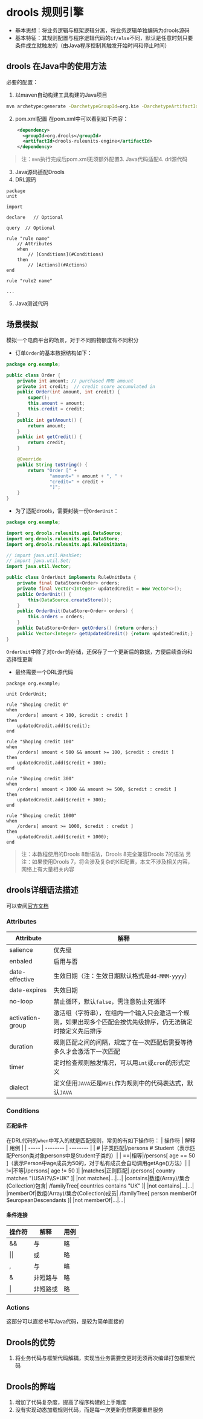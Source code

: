 # drools 规则引擎

- 基本思想：将业务逻辑与框架逻辑分离，将业务逻辑单独编码为drools源码
- 基本特征：其规则配置与程序逻辑代码的`if/else`不同，默认是任意时刻只要条件成立就触发的（由Java程序控制其触发开始时间和停止时间）

## drools 在Java中的使用方法

必要的配置：

1. 以maven自动构建工具构建的Java项目

```bash
mvn archetype:generate -DarchetypeGroupId=org.kie -DarchetypeArtifactId=kie-drools-exec-model-ruleunit-archetype -DarchetypeVersion=8.44.0.Final
```

2. pom.xml配置
   在pom.xml中可以看到如下内容：

```xml
    <dependency>
      <groupId>org.drools</groupId>
      <artifactId>drools-ruleunits-engine</artifactId>
    </dependency>
```

> 注：`mvn`执行完成后pom.xml无须额外配置3. Java代码适配4. drl源代码

3. Java源码适配Drools
4. DRL源码

```drools
package
unit

import

declare   // Optional

query  // Optional

rule "rule name"
    // Attributes
    when
        // [Conditions](#Conditions)
    then
        // [Actions](#Actions)
end

rule "rule2 name"

...
```

5. Java测试代码

## 场景模拟

模拟一个电商平台的场景，对于不同购物额度有不同积分

- 订单`Order`的基本数据结构如下：

```java
package org.example;

public class Order {
    private int amount; // purchased RMB amount
    private int credit;  // credit score accumulated in
    public Order(int amount, int credit) {
        super();
        this.amount = amount;
        this.credit = credit;
    }
    public int getAmount() {
        return amount;
    }
    public int getCredit() {
        return credit;
    }

    @Override
    public String toString() {
        return "Order [" +
                "amount=" + amount + ", " +
                "credit=" + credit +
                "]";
    }
}
```

- 为了适配drools，需要封装一份`OrderUnit`：

```java
package org.example;

import org.drools.ruleunits.api.DataSource;
import org.drools.ruleunits.api.DataStore;
import org.drools.ruleunits.api.RuleUnitData;

// import java.util.HashSet;
// import java.util.Set;
import java.util.Vector;

public class OrderUnit implements RuleUnitData {
    private final DataStore<Order> orders;
    private final Vector<Integer> updatedCredit = new Vector<>();
    public OrderUnit() {
        this(DataSource.createStore());
    }
    public OrderUnit(DataStore<Order> orders) {
        this.orders = orders;
    }
    public DataStore<Order> getOrders() {return orders;}
    public Vector<Integer> getUpdatedCredit() {return updatedCredit;}
}
```

`OrderUnit`中除了对`Order`的存储，还保存了一个更新后的数据，方便后续查询和选择性更新

- 最终需要一个DRL源代码

```drools
package org.example;

unit OrderUnit;

rule "Shoping credit 0"
when
    /orders[ amount < 100, $credit : credit ]
then
    updatedCredit.add($credit);
end

rule "Shoping credit 100"
when
    /orders[ amount < 500 && amount >= 100, $credit : credit ]
then
    updatedCredit.add($credit + 100);
end

rule "Shoping credit 300"
when
    /orders[ amount < 1000 && amount >= 500, $credit : credit ]
then
    updatedCredit.add($credit + 300);
end

rule "Shoping credit 1000"
when
    /orders[ amount >= 1000, $credit : credit ]
then
    updatedCredit.add($credit + 1000);
end
```

> 注：本教程使用的Drools 8新语法，Drools 8完全兼容Drools 7的语法
> 另注：如果使用Drools 7，将会涉及复杂的KIE配置，本文不涉及相关内容，网络上有大量相关内容

## drools详细语法描述

可以查阅[官方文档](https://docs.drools.org/8.44.0.Final/drools-docs/drools/language-reference/index.html)

### Attributes

| Attribute        | 解释                                                                                                         |
| ---------------- | ------------------------------------------------------------------------------------------------------------ |
| salience         | 优先级                                                                                                       |
| enbaled          | 启用与否                                                                                                     |
| date-effective   | 生效日期（注：生效日期默认格式是`dd-MMM-yyyy`）                                                              |
| date-expires     | 失效日期                                                                                                     |
| no-loop          | 禁止循环，默认`false`，需注意防止死循环                                                                      |
| activation-group | 激活组（字符串），在组内一个输入只会激活一个规则，如果出现多个匹配会按优先级排序，仍无法确定时按定义先后排序 |
| duration         | 规则匹配之间的间隔，规定了在一次匹配后需要等待多久才会激活下一次匹配                                         |
| timer            | 定时检查规则触发情况，可以用`int`或`cron`的形式定义                                                          |
| dialect          | 定义使用`JAVA`还是`MVEL`作为规则中的代码表达式，默认`JAVA`                                                   |

### Conditions

#### 匹配条件

在DRL代码的`when`中写入的就是匹配规则，常见的有如下操作符：
| 操作符 | 解释 | 用例 |
| ----- | -------- | -------- |
| # |子类匹配|/persons # Student（表示匹配Person类对象persons中是Student子类的）|
| ==|相等|/persons\[ age == 50 \]（表示Person中age成员为50的，对于私有成员会自动调用getAge()方法）|
| !=|不等|/persons\[ age != 50 \]|
|matches|正则匹配| /persons\[ country matches "(USA)?\\\\S\*UK" \]|
|not matches|...|...|
|contains|数组(Array)/集合(Collection)包含| /familyTree\[ countries contains "UK" \]|
|not contains|...|...|
|memberOf|数组(Array)/集合(Collection)成员| /familyTree\[ person memberOf $europeanDescendants \]|
|not memberOf|...|...|

#### 条件连接

| 操作符 | 解释     | 用例 |
| ------ | -------- | ---- |
| &&     | 与       | 略   |
| \|\|   | 或       | 略   |
| ,      | 与       | 略   |
| &      | 非短路与 | 略   |
| \|     | 非短路或 | 略   |

### Actions

这部分可以直接书写Java代码，是较为简单直接的

## Drools的优势

1. 将业务代码与框架代码解耦，实现当业务需要变更时无须再次编译打包框架代码

## Drools的弊端

1. 增加了代码复杂度，提高了程序构建的上手难度
2. 没有实现动态加载规则代码，而是每一次更新仍然需要重启服务
